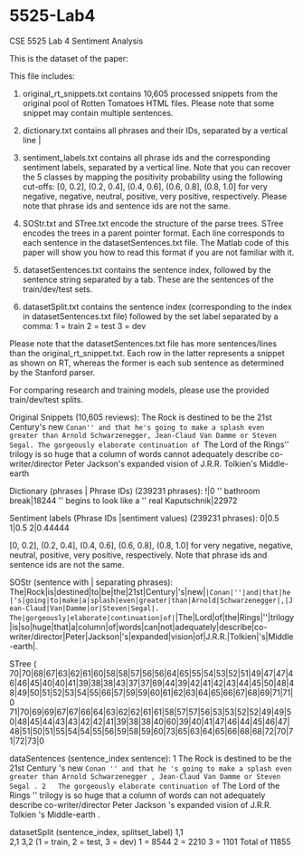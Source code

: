 # 5525-Lab4
CSE 5525 Lab 4 Sentiment Analysis

This is the dataset of the paper:

This file includes:
1. original_rt_snippets.txt contains 10,605 processed snippets from the original pool of Rotten Tomatoes HTML files. Please note that some snippet may contain multiple sentences.

2. dictionary.txt contains all phrases and their IDs, separated by a vertical line |

3. sentiment_labels.txt contains all phrase ids and the corresponding sentiment labels, separated by a vertical line.
Note that you can recover the 5 classes by mapping the positivity probability using the following cut-offs:
[0, 0.2], (0.2, 0.4], (0.4, 0.6], (0.6, 0.8], (0.8, 1.0]
for very negative, negative, neutral, positive, very positive, respectively.
Please note that phrase ids and sentence ids are not the same.

4. SOStr.txt and STree.txt encode the structure of the parse trees. 
STree encodes the trees in a parent pointer format. Each line corresponds to each sentence in the datasetSentences.txt file. The Matlab code of this paper will show you how to read this format if you are not familiar with it.

5. datasetSentences.txt contains the sentence index, followed by the sentence string separated by a tab. These are the sentences of the train/dev/test sets.

6. datasetSplit.txt contains the sentence index (corresponding to the index in datasetSentences.txt file) followed by the set label separated by a comma:
	1 = train
	2 = test
	3 = dev

Please note that the datasetSentences.txt file has more sentences/lines than the original_rt_snippet.txt. 
Each row in the latter represents a snippet as shown on RT, whereas the former is each sub sentence as determined by the Stanford parser.

For comparing research and training models, please use the provided train/dev/test splits.


Original Snippets (10,605 reviews):
The Rock is destined to be the 21st Century's new ``Conan'' and that he's going to make a splash even greater than Arnold Schwarzenegger, Jean-Claud Van Damme or Steven Segal.
The gorgeously elaborate continuation of ``The Lord of the Rings'' trilogy is so huge that a column of words cannot adequately describe co-writer/director Peter Jackson's expanded vision of J.R.R. Tolkien's Middle-earth

Dictionary (phrases | Phrase IDs) (239231 phrases):
!|0
'' bathroom break|18244
'' begins to look like a '' real Kaputschnik|22972

Sentiment labels (Phrase IDs |sentiment values) (239231 phrases):
0|0.5
1|0.5
2|0.44444

[0, 0.2], (0.2, 0.4], (0.4, 0.6], (0.6, 0.8], (0.8, 1.0]
for very negative, negative, neutral, positive, very positive, respectively.
Note that phrase ids and sentence ids are not the same.

SOStr (sentence with | separating phrases):
The|Rock|is|destined|to|be|the|21st|Century|'s|new|``|Conan|''|and|that|he|'s|going|to|make|a|splash|even|greater|than|Arnold|Schwarzenegger|,|Jean-Claud|Van|Damme|or|Steven|Segal|.
The|gorgeously|elaborate|continuation|of|``|The|Lord|of|the|Rings|''|trilogy|is|so|huge|that|a|column|of|words|can|not|adequately|describe|co-writer\/director|Peter|Jackson|'s|expanded|vision|of|J.R.R.|Tolkien|'s|Middle-earth|.

STree (
70|70|68|67|63|62|61|60|58|58|57|56|56|64|65|55|54|53|52|51|49|47|47|46|46|45|40|40|41|39|38|38|43|37|37|69|44|39|42|41|42|43|44|45|50|48|48|49|50|51|52|53|54|55|66|57|59|59|60|61|62|63|64|65|66|67|68|69|71|71|0
71|70|69|69|67|67|66|64|63|62|62|61|61|58|57|57|56|53|53|52|52|49|49|50|48|45|44|43|43|42|42|41|39|38|38|40|60|39|40|41|47|46|44|45|46|47|48|51|50|51|55|54|54|55|56|59|58|59|60|73|65|63|64|65|66|68|68|72|70|71|72|73|0

dataSentences (sentence_index      sentence):
1	The Rock is destined to be the 21st Century 's new `` Conan '' and that he 's going to make a splash even greater than Arnold Schwarzenegger , Jean-Claud Van Damme or Steven Segal .
2	The gorgeously elaborate continuation of `` The Lord of the Rings '' trilogy is so huge that a column of words can not adequately describe co-writer\/director Peter Jackson 's expanded vision of J.R.R. Tolkien 's Middle-earth .

datasetSplit (sentence_index, splitset_label)
1,1    
2,1
3,2
(1 = train, 2 = test, 3 = dev)
1 = 8544
2 = 2210
3 = 1101
Total of 11855
